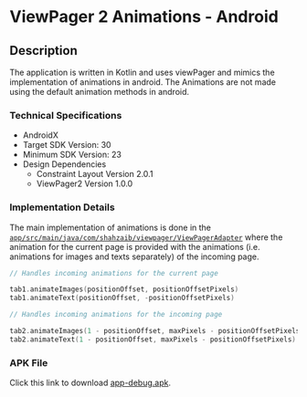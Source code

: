 # ViewPager 2 Animations - Android

## Description
The application is written in Kotlin and uses viewPager and mimics the implementation of animations in android.
The Animations are not made using the default animation methods in android.

### Technical Specifications
- AndroidX
- Target SDK Version: 30
- Minimum SDK Version: 23
- Design Dependencies
    - Constraint Layout Version 2.0.1
    - ViewPager2 Version 1.0.0

### Implementation Details
The main implementation of animations is done in the [```app/src/main/java/com/shahzaib/viewpager/ViewPagerAdapter```](https://github.com/ShahzaibWaseem/viewPager-Android/blob/master/app/src/main/java/com/shahzaib/viewpager/ViewPagerAdapter.kt) where the animation for the current page is provided with the animations (i.e. animations for images and texts separately) of the incoming page.

```kotlin
// Handles incoming animations for the current page

tab1.animateImages(positionOffset, positionOffsetPixels)
tab1.animateText(positionOffset, -positionOffsetPixels)

// Handles incoming animations for the incoming page

tab2.animateImages(1 - positionOffset, maxPixels - positionOffsetPixels)
tab2.animateText(1 - positionOffset, maxPixels - positionOffsetPixels)
```

### APK File
Click this link to download [app-debug.apk](https://github.com/ShahzaibWaseem/viewPager-Android/blob/master/app/build/outputs/apk/debug/app-debug.apk).